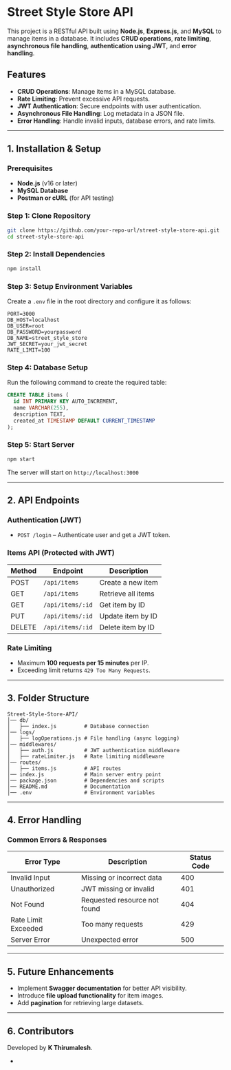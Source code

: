

# **Street Style Store API**  

This project is a RESTful API built using **Node.js**, **Express.js**, and **MySQL** to manage items in a database. It includes **CRUD operations**, **rate limiting**, **asynchronous file handling**, **authentication using JWT**, and **error handling**.  

## **Features**  
- **CRUD Operations**: Manage items in a MySQL database.  
- **Rate Limiting**: Prevent excessive API requests.  
- **JWT Authentication**: Secure endpoints with user authentication.  
- **Asynchronous File Handling**: Log metadata in a JSON file.  
- **Error Handling**: Handle invalid inputs, database errors, and rate limits.  

---

## **1. Installation & Setup**  

### **Prerequisites**  
- **Node.js** (v16 or later)  
- **MySQL Database**  
- **Postman or cURL** (for API testing)  

### **Step 1: Clone Repository**  
```bash
git clone https://github.com/your-repo-url/street-style-store-api.git
cd street-style-store-api
```

### **Step 2: Install Dependencies**  
```bash
npm install
```

### **Step 3: Setup Environment Variables**  
Create a `.env` file in the root directory and configure it as follows:  
```plaintext
PORT=3000
DB_HOST=localhost
DB_USER=root
DB_PASSWORD=yourpassword
DB_NAME=street_style_store
JWT_SECRET=your_jwt_secret
RATE_LIMIT=100
```

### **Step 4: Database Setup**  
Run the following command to create the required table:  
```sql
CREATE TABLE items (
  id INT PRIMARY KEY AUTO_INCREMENT,
  name VARCHAR(255),
  description TEXT,
  created_at TIMESTAMP DEFAULT CURRENT_TIMESTAMP
);
```

### **Step 5: Start Server**  
```bash
npm start
```
The server will start on `http://localhost:3000`

---

## **2. API Endpoints**  

### **Authentication (JWT)**  
- `POST /login` – Authenticate user and get a JWT token.  

### **Items API (Protected with JWT)**  
| Method | Endpoint         | Description              |  
|--------|----------------|--------------------------|  
| POST   | `/api/items`   | Create a new item        |  
| GET    | `/api/items`   | Retrieve all items       |  
| GET    | `/api/items/:id` | Get item by ID         |  
| PUT    | `/api/items/:id` | Update item by ID      |  
| DELETE | `/api/items/:id` | Delete item by ID      |  

### **Rate Limiting**  
- Maximum **100 requests per 15 minutes** per IP.  
- Exceeding limit returns `429 Too Many Requests`.  

---

## **3. Folder Structure**  

```
Street-Style-Store-API/
│── db/
│   ├── index.js         # Database connection
│── logs/
│   ├── logOperations.js # File handling (async logging)
│── middlewares/
│   ├── auth.js          # JWT authentication middleware
│   ├── rateLimiter.js   # Rate limiting middleware
│── routes/
│   ├── items.js         # API routes
│── index.js             # Main server entry point
│── package.json         # Dependencies and scripts
│── README.md            # Documentation
│── .env                 # Environment variables
```

---

## **4. Error Handling**  

### **Common Errors & Responses**  
| Error Type | Description | Status Code |  
|------------|------------|-------------|  
| Invalid Input | Missing or incorrect data | 400 |  
| Unauthorized | JWT missing or invalid | 401 |  
| Not Found | Requested resource not found | 404 |  
| Rate Limit Exceeded | Too many requests | 429 |  
| Server Error | Unexpected error | 500 |  

---

## **5. Future Enhancements**  
- Implement **Swagger documentation** for better API visibility.  
- Introduce **file upload functionality** for item images.  
- Add **pagination** for retrieving large datasets.  

---

## **6. Contributors**  
Developed by **K Thirumalesh**.  

-
